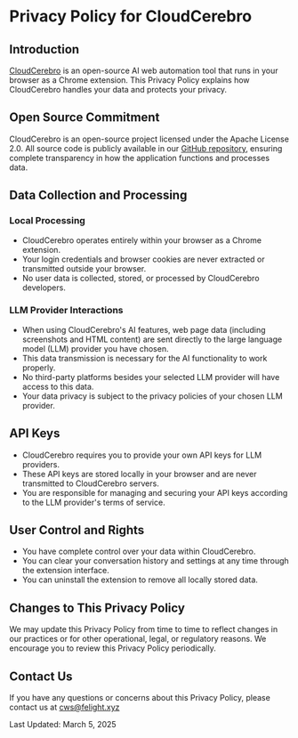 # Privacy Policy for CloudCerebro

## Introduction

[CloudCerebro](https://github.com/nanobrowser/nanobrowser) is an open-source AI web automation tool that runs in your browser as a Chrome extension. This Privacy Policy explains how CloudCerebro handles your data and protects your privacy.

## Open Source Commitment

CloudCerebro is an open-source project licensed under the Apache License 2.0. All source code is publicly available in our [GitHub repository](https://github.com/nanobrowser/nanobrowser), ensuring complete transparency in how the application functions and processes data.

## Data Collection and Processing

### Local Processing
- CloudCerebro operates entirely within your browser as a Chrome extension.
- Your login credentials and browser cookies are never extracted or transmitted outside your browser.
- No user data is collected, stored, or processed by CloudCerebro developers.

### LLM Provider Interactions
- When using CloudCerebro's AI features, web page data (including screenshots and HTML content) are sent directly to the large language model (LLM) provider you have chosen.
- This data transmission is necessary for the AI functionality to work properly.
- No third-party platforms besides your selected LLM provider will have access to this data.
- Your data privacy is subject to the privacy policies of your chosen LLM provider.

## API Keys

- CloudCerebro requires you to provide your own API keys for LLM providers.
- These API keys are stored locally in your browser and are never transmitted to CloudCerebro servers.
- You are responsible for managing and securing your API keys according to the LLM provider's terms of service.

## User Control and Rights

- You have complete control over your data within CloudCerebro.
- You can clear your conversation history and settings at any time through the extension interface.
- You can uninstall the extension to remove all locally stored data.

## Changes to This Privacy Policy

We may update this Privacy Policy from time to time to reflect changes in our practices or for other operational, legal, or regulatory reasons. We encourage you to review this Privacy Policy periodically.

## Contact Us

If you have any questions or concerns about this Privacy Policy, please contact us at cws@felight.xyz

Last Updated: March 5, 2025